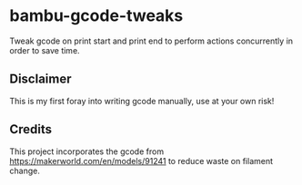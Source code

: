 # bambu-gcode-tweaks

Tweak gcode on print start and print end to perform actions concurrently in order to save time.

## Disclaimer

This is my first foray into writing gcode manually, use at your own risk!

## Credits

This project incorporates the gcode from https://makerworld.com/en/models/91241 to reduce waste on filament change.
